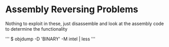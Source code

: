 # Assembly Reversing Problems
Nothing to exploit in these, just disassemble and look at the assembly code to determine the functionality

'''
$    objdump -D 'BINARY' -M intel | less
'''
